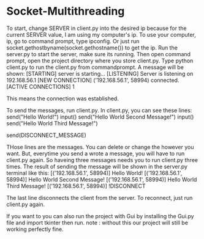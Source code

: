 # Socket-Multithreading

To start, change SERVER in client.py into the desired ip because for the current SERVER value, I am using my computer's ip. To use your computer, ip, go to command prompt, type ipconfig. Or just run socket.gethostbyname(socket.gethostname()) to get the ip.
Run the server.py to start the server, make sure its running. Then open command prompt, open the project directory where you store client.py. Type python client.py to run the client.py from commandprompt.
A message will be shown:
[STARTING] server is starting...
[LISTENING] Server is listening on 192.168.56.1
[NEW CONNECTION] ('192.168.56.1', 58994) connected.
[ACTIVE CONNECTIONS] 1

This means the connection was established.

To send the messages, run client.py. In client.py, you can see these lines: 
send("Hello World!")
input()
send("Hello World Second Message!")
input()
send("Hello World Third Message!")

send(DISCONNECT_MESSAGE)

THose lines are the messages. You can delete or change the however you want. But, everytime you send a wrote a message, you will have to run client.py again. So haveing three messages needs you to run client.py three times.
The result of sending the message will be shown in the server.py terminal like this:
[('192.168.56.1', 58994)] Hello World!
[('192.168.56.1', 58994)] Hello World Second Message!
[('192.168.56.1', 58994)] Hello World Third Message!
[('192.168.56.1', 58994)] !DISCONNECT

The last line disconnects the client from the server. To reconnect, just run client.py again.

If you want to you can also run the project with Gui by installing the Gui.py file and import tkinter then run.
note : without this our project will still be working perfectly fine.
